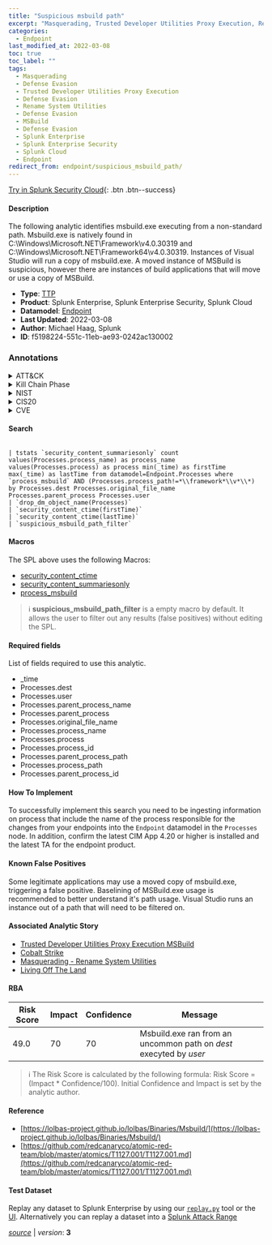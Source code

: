 ```yaml
---
title: "Suspicious msbuild path"
excerpt: "Masquerading, Trusted Developer Utilities Proxy Execution, Rename System Utilities, MSBuild"
categories:
  - Endpoint
last_modified_at: 2022-03-08
toc: true
toc_label: ""
tags:
  - Masquerading
  - Defense Evasion
  - Trusted Developer Utilities Proxy Execution
  - Defense Evasion
  - Rename System Utilities
  - Defense Evasion
  - MSBuild
  - Defense Evasion
  - Splunk Enterprise
  - Splunk Enterprise Security
  - Splunk Cloud
  - Endpoint
redirect_from: endpoint/suspicious_msbuild_path/
---
```




[Try in Splunk Security Cloud](https://www.splunk.com/en_us/cyber-security.html){: .btn .btn--success}

#### Description

The following analytic identifies msbuild.exe executing from a non-standard path. Msbuild.exe is natively found in C:\Windows\Microsoft.NET\Framework\v4.0.30319 and C:\Windows\Microsoft.NET\Framework64\v4.0.30319. Instances of Visual Studio will run a copy of msbuild.exe. A moved instance of MSBuild is suspicious, however there are instances of build applications that will move or use a copy of MSBuild.

- **Type**: [TTP](https://github.com/splunk/security_content/wiki/Detection-Analytic-Types)
- **Product**: Splunk Enterprise, Splunk Enterprise Security, Splunk Cloud
- **Datamodel**: [Endpoint](https://docs.splunk.com/Documentation/CIM/latest/User/Endpoint)
- **Last Updated**: 2022-03-08
- **Author**: Michael Haag, Splunk
- **ID**: f5198224-551c-11eb-ae93-0242ac130002

### Annotations
<details>
  <summary>ATT&CK</summary>

<div markdown="1">

#### [ATT&CK](https://attack.mitre.org/)

| ID          | Technique   | Tactic         |
| ----------- | ----------- |--------------- |
| [T1036](https://attack.mitre.org/techniques/T1036/) | Masquerading | Defense Evasion |

| [T1127](https://attack.mitre.org/techniques/T1127/) | Trusted Developer Utilities Proxy Execution | Defense Evasion |

| [T1036.003](https://attack.mitre.org/techniques/T1036/003/) | Rename System Utilities | Defense Evasion |

| [T1127.001](https://attack.mitre.org/techniques/T1127/001/) | MSBuild | Defense Evasion |

</div>
</details>


<details>
  <summary>Kill Chain Phase</summary>

<div markdown="1">

* Exploitation


</div>
</details>


<details>
  <summary>NIST</summary>

<div markdown="1">

* DE.CM



</div>
</details>

<details>
  <summary>CIS20</summary>

<div markdown="1">

* CIS 10



</div>
</details>

<details>
  <summary>CVE</summary>

<div markdown="1">


</div>
</details>


#### Search

```

| tstats `security_content_summariesonly` count values(Processes.process_name) as process_name values(Processes.process) as process min(_time) as firstTime max(_time) as lastTime from datamodel=Endpoint.Processes where `process_msbuild` AND (Processes.process_path!=*\\framework*\\v*\\*) by Processes.dest Processes.original_file_name Processes.parent_process Processes.user 
| `drop_dm_object_name(Processes)` 
| `security_content_ctime(firstTime)` 
| `security_content_ctime(lastTime)`
| `suspicious_msbuild_path_filter`
```

#### Macros
The SPL above uses the following Macros:
* [security_content_ctime](https://github.com/splunk/security_content/blob/develop/macros/security_content_ctime.yml)
* [security_content_summariesonly](https://github.com/splunk/security_content/blob/develop/macros/security_content_summariesonly.yml)
* [process_msbuild](https://github.com/splunk/security_content/blob/develop/macros/process_msbuild.yml)

> :information_source:
> **suspicious_msbuild_path_filter** is a empty macro by default. It allows the user to filter out any results (false positives) without editing the SPL.



#### Required fields
List of fields required to use this analytic.
* _time
* Processes.dest
* Processes.user
* Processes.parent_process_name
* Processes.parent_process
* Processes.original_file_name
* Processes.process_name
* Processes.process
* Processes.process_id
* Processes.parent_process_path
* Processes.process_path
* Processes.parent_process_id



#### How To Implement
To successfully implement this search you need to be ingesting information on process that include the name of the process responsible for the changes from your endpoints into the `Endpoint` datamodel in the `Processes` node. In addition, confirm the latest CIM App 4.20 or higher is installed and the latest TA for the endpoint product.
#### Known False Positives
Some legitimate applications may use a moved copy of msbuild.exe, triggering a false positive. Baselining of MSBuild.exe usage is recommended to better understand it&#39;s path usage. Visual Studio runs an instance out of a path that will need to be filtered on.

#### Associated Analytic Story
* [Trusted Developer Utilities Proxy Execution MSBuild](/stories/trusted_developer_utilities_proxy_execution_msbuild)
* [Cobalt Strike](/stories/cobalt_strike)
* [Masquerading - Rename System Utilities](/stories/masquerading_-_rename_system_utilities)
* [Living Off The Land](/stories/living_off_the_land)




#### RBA

| Risk Score  | Impact      | Confidence   | Message      |
| ----------- | ----------- |--------------|--------------|
| 49.0 | 70 | 70 | Msbuild.exe ran from an uncommon path on $dest$ execyted by $user$ |


> :information_source:
> The Risk Score is calculated by the following formula: Risk Score = (Impact * Confidence/100). Initial Confidence and Impact is set by the analytic author.


#### Reference

* [https://lolbas-project.github.io/lolbas/Binaries/Msbuild/](https://lolbas-project.github.io/lolbas/Binaries/Msbuild/)
* [https://github.com/redcanaryco/atomic-red-team/blob/master/atomics/T1127.001/T1127.001.md](https://github.com/redcanaryco/atomic-red-team/blob/master/atomics/T1127.001/T1127.001.md)



#### Test Dataset
Replay any dataset to Splunk Enterprise by using our [`replay.py`](https://github.com/splunk/attack_data#using-replaypy) tool or the [UI](https://github.com/splunk/attack_data#using-ui).
Alternatively you can replay a dataset into a [Splunk Attack Range](https://github.com/splunk/attack_range#replay-dumps-into-attack-range-splunk-server)




[*source*](https://github.com/splunk/security_content/tree/develop/detections/endpoint/suspicious_msbuild_path.yml) \| *version*: **3**